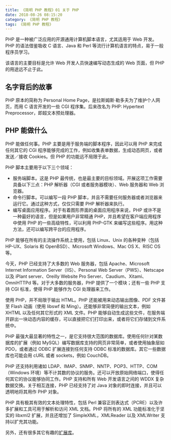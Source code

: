 ```yaml
---
title: 《简明 PHP 教程》01 关于 PHP
date: 2018-08-26 08:15:20
category: 《简明 PHP 教程》
tags: 《简明 PHP 教程》
---
```

PHP 是一种被广泛应用的开源通用计算机脚本语言，尤其适用于 Web 开发。PHP 的语法借鉴吸收 C 语言、Java 和 Perl 等流行计算机语言的特点，易于一般程序员学习。

该语言的主要目标是允许 Web 开发人员快速编写动态生成的 Web 页面，但 PHP 的用途远不止于此。

## 名字背后的故事

PHP 原本的简称为 Personal Home Page，是拉斯姆斯·勒多夫为了维护个人网页，而用 C 语言开发的一些 CGI 程序集。后来改名为 PHP: Hypertext Preprocessor，即超文本预处理器。

## PHP 能做什么

PHP 能做任何事。PHP 主要是用于服务端的脚本程序，因此可以用 PHP 来完成任何其它的 CGI 程序能够完成的工作，例如收集表单数据，生成动态网页，或者发送／接收 Cookies。但 PHP 的功能远不局限于此。

PHP 脚本主要用于以下三个领域：

* 服务端脚本。这是 PHP 最传统，也是最主要的目标领域。开展这项工作需要具备以下三点：PHP 解析器（CGI 或者服务器模块）、Web 服务器和 Web 浏览器。
* 命令行脚本。可以编写一段 PHP 脚本，并且不需要任何服务器或者浏览器来运行它。通过这种方式，仅仅只需要 PHP 解析器来执行。
* 编写桌面应用程序。对于有着图形界面的桌面应用程序来说，PHP 或许不是一种最好的语言，但是如果用户非常精通 PHP，并且希望在客户端应用程序中使用 PHP 的一些高级特性，可以利用 PHP-GTK 来编写这些程序。用这种方法，还可以编写跨平台的应用程序。

PHP 能够在所有的主流操作系统上使用，包括 Linux、Unix 的各种变种（包括 HP-UX、Solaris 和 OpenBSD）、Microsoft Windows、Mac OS X、RISC OS 等。

今天，PHP 已经支持了大多数的 Web 服务器，包括 Apache、Microsoft Internet Information Server（IIS）、Personal Web Server（PWS）、Netscape 以及 iPlant server、Oreilly Website Pro Server、Caudium、Xitami、OmniHTTPd 等。对于大多数的服务器，PHP 提供了一个模块；还有一些 PHP 支持 CGI 标准，使得 PHP 能够作为 CGI 处理器来工作。

使用 PHP，并不局限于输出 HTML。PHP 还能被用来动态输出图像、PDF 文件甚至 Flash 动画（使用 libswf 和 Ming）。还能够非常简便的输出文本，例如 XHTML 以及任何其它形式的 XML 文件。PHP 能够自动生成这些文件，在服务端开辟出一块动态内容的缓存，可以直接把它们打印出来，或者将它们存储到文件系统中。

PHP 最强大最显著的特性之一，是它支持很大范围的数据库。使用任何针对某数据库的扩展（例如 MySQL）编写数据库支持的网页非常简单，或者使用抽象层如 PDO，或者通过 ODBC 扩展连接到任何支持 ODBC 标准的数据库。其它一些数据库也可能会用 cURL 或者 sockets，例如 CouchDB。

PHP 还支持利用诸如 LDAP、IMAP、SNMP、NNTP、POP3、HTTP、COM（Windows 环境）等不计其数的协议的服务。还可以开放原始网络端口，使得任何其它的协议能够协同工作。PHP 支持和所有 Web 开发语言之间的 WDDX 复杂数据交换。关于相互连接，PHP 已经支持了对 Java 对象的即时连接，并且可以透明地将其用作 PHP 对象。

PHP 具有极其有效的文本处理特性，包括 Perl 兼容正则表达式（PCRE）以及许多扩展和工具可用于解析和访问 XML 文档。PHP 将所有的 XML 功能标准化于坚实的 libxml2 扩展，并且还增加了 SimpleXML，XMLReader 以及 XMLWriter 支持以扩充其功能。

另外，还有很多其它有趣的[扩展库](http://php.net/manual/zh/extensions.php)。